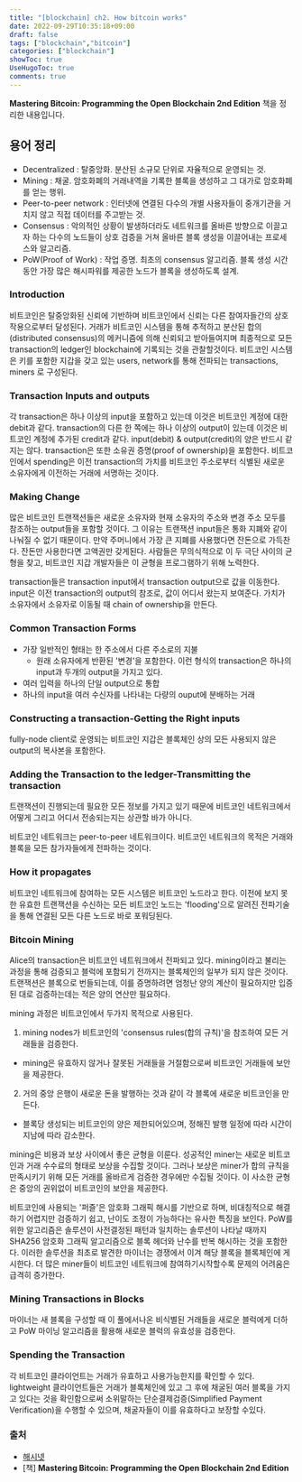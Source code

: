 ```yaml
---
title: "[blockchain] ch2. How bitcoin works"
date: 2022-09-29T10:35:18+09:00
draft: false
tags: ["blockchain","bitcoin"]
categories: ["blockchain"]
showToc: true
UseHugoToc: true
comments: true
---
```


**Mastering Bitcoin: Programming the Open Blockchain 2nd Edition** 책을 정리한 내용입니다. 

## 용어 정리

- Decentralized : 탈중앙화. 분산된 소규모 단위로 자율적으로 운영되는 것.
- Mining : 채굴. 암호화폐의 거래내역을 기록한 블록을 생성하고 그 대가로 암호화폐를 얻는 행위.
- Peer-to-peer network : 인터넷에 연결된 다수의 개별 사용자들이 중개기관을 거치지 않고 직접 데이터를 주고받는 것.
- Consensus : 악의적인 상황이 발생하더라도 네트워크를 올바른 방향으로 이끌고자 하는 다수의 노드들이 상호 검증을 거쳐 올바른 블록 생성을 이끌어내는 프로세스와 알고리즘.
- PoW(Proof of Work) : 작업 증명. 최초의 consensus 알고리즘. 블록 생성 시간동안 가장 많은 해시파워를 제공한 노드가 블록을 생성하도록 설계.

### Introduction

비트코인은 탈중앙화된 신뢰에 기반하며 비트코인에서 신뢰는 다른 참여자들간의 상호작용으로부터 달성된다. 거래가 비트코인 시스템을 통해 추적하고 분산된 합의(distributed consensus)의 메커니즘에 의해 신뢰되고 받아들여지며 최종적으로 모든 transaction의 ledger인 blockchain에 기록되는 것을 관찰할것이다. 비트코인 시스템은 키를 포함한 지갑을 갖고 있는 users, network를 통해 전파되는 transactions, miners 로 구성된다.

### **Transaction Inputs and outputs**

각 transaction은 하나 이상의 input을 포함하고 있는데 이것은 비트코인 계정에 대한 debit과 같다. transaction의 다른 한 쪽에는 하나 이상의 output이 있는데 이것은 비트코인 계정에 추가된 credit과 같다. input(debit) & output(credit)의 양은 반드시 같지는 않다. transaction은 또한 소유권 증명(proof of ownership)을 포함한다. 비트코인에서 spending은 이전 transaction의 가치를 비트코인 주소로부터 식별된 새로운 소유자에게 이전하는 거래에 서명하는 것이다.

### **Making Change**

많은 비트코인 트랜잭션들은 새로운 소유자와 현재 소유자의 주소와 변경 주소 모두를 참조하는 output들을 포함할 것이다. 그 이유는 트랜잭션 input들은 통화 지폐와 같이 나눠질 수 없기 때문이다. 만약 주머니에서 가장 큰 지폐를 사용했다면 잔돈으로 가득찬다. 잔돈만 사용한다면 고액권만 갖게된다. 사람들은 무의식적으로 이 두 극단 사이의 균형을 찾고, 비트코인 지갑 개발자들은 이 균형을 프로그램하기 위해 노력한다. 

transaction들은 transaction input에서 transaction output으로 값을 이동한다. input은 이전 transaction의 output의 참조로, 값이 어디서 왔는지 보여준다. 가치가 소유자에서 소유자로 이동될 때 chain of ownership을 만든다.

### **Common Transaction Forms**

- 가장 일반적인 형태는 한 주소에서 다른 주소로의 지불
    - 원래 소유자에게 반환된 '변경'을 포함한다. 이런 형식의 transaction은 하나의 input과 두개의 output을 가지고 있다.
- 여러 입력을 하나의 단일 output으로 통합
- 하나의 input을 여러 수신자를 나타내는 다량의 ouput에 분배하는 거래

### **Constructing a transaction-Getting the Right inputs**

fully-node client로 운영되는 비트코인 지갑은 블록체인 상의 모든 사용되지 않은 output의 복사본을 포함한다.

### **Adding the Transaction to the ledger-Transmitting the transaction**

트랜잭션이 진행되는데 필요한 모든 정보를 가지고 있기 때문에 비트코인 네트워크에서 어떻게 그리고 어디서 전송되는지는 상관할 바가 아니다. 

비트코인 네트워크는 peer-to-peer 네트워크이다. 비트코인 네트워크의 목적은 거래와 블록을 모든 참가자들에게 전파하는 것이다.

### **How it propagates**

비트코인 네트워크에 참여하는 모든 시스템은 비트코인 노드라고 한다. 이전에 보지 못한 유효한 트랜잭션을 수신하는 모든 비트코인 노드는 'flooding'으로 알려진 전파기술을 통해 연결된 모든 다른 노드로 바로 포워딩된다.

### **Bitcoin Mining**

Alice의 transaction은 비트코인 네트워크에서 전파되고 있다. mining이라고 불리는 과정을 통해 검증되고 블럭에 포함되기 전까지는 블록체인의 일부가 되지 않은 것이다. 트랜잭션은 블록으로 번들되는데, 이를 증명하려면 엄청난 양의 계산이 필요하지만 입증된 대로 검증하는데는 적은 양의 연산만 필요하다.

mining 과정은 비트코인에서 두가지 목적으로 사용된다.

1) mining nodes가 비트코인의 'consensus rules(합의 규칙)'을 참조하여 모든 거래들을 검증한다. 
- mining은 유효하지 않거나 잘못된 거래들을 거절함으로써 비트코인 거래들에 보안을 제공한다.

2) 거의 중앙 은행이 새로운 돈을 발행하는 것과 같이 각 블록에 새로운 비트코인을 만든다. 
- 블록당 생성되는 비트코인의 양은 제한되어있으며, 정해진 발행 일정에 따라 시간이 지남에 따라 감소한다.

mining은 비용과 보상 사이에서 좋은 균형을 이룬다. 성공적인 miner는 새로운 비트코인과 거래 수수료의 형태로 보상을 수집할 것이다. 그러나 보상은 miner가 합의 규칙을 만족시키기 위해 모든 거래를 올바르게 검증한 경우에만 수집될 것이다. 이 사소한 균형은 중앙의 권위없이 비트코인의 보안을 제공한다.

비트코인에 사용되는 '퍼즐'은 암호화 그래픽 해시를 기반으로 하며, 비대칭적으로 해결하기 어렵지만 검증하기 쉽고, 난이도 조정이 가능하다는 유사한 특징을 보인다. PoW를 위한 알고리즘은 솔루션이 사전결정된 패턴과 일치하는 솔루션이 나타날 때까지 SHA256 암호화 그래픽 알고리즘으로 블록 헤더와 난수를 반복 해시하는 것을 포함한다. 이러한 솔루션을 최초로 발견한 마이너는 경쟁에서 이겨 해당 블록을 블록체인에 게시한다. 더 많은 miner들이 비트코인 네트워크에 참여하기시작할수록 문제의 어려움은 급격히 증가한다.

### **Mining Transactions in Blocks**

마이너는 새 블록을 구성할 때 이 풀에서나온 비식별된 거래들을 새로운 블럭에게 더하고 PoW 마이닝 알고리즘을 활용해 새로운 블럭의 유효성을 검증한다.

### **Spending the Transaction**

각 비트코인 클라이언트는 거래가 유효하고 사용가능한지를 확인할 수 있다. lightweight 클라이언트들은 거래가 블록체인에 있고 그 후에 채굴된 여러 블록을 가지고 있다는 것을 확인함으로써 소위말하는 단순결제검증(Simplified Payment Verification)을 수행할 수 있으며, 채굴자들이 이를 유효하다고 보장할 수있다.

### 출처

- [해시넷](http://www.hash.kr/)
- [책] **Mastering Bitcoin: Programming the Open Blockchain 2nd Edition**